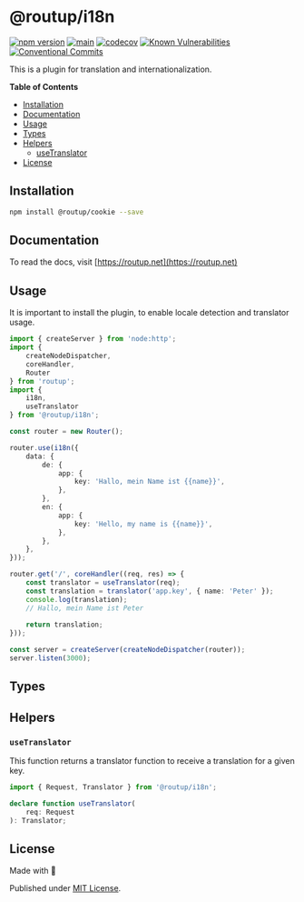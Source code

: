 # @routup/i18n

[![npm version](https://badge.fury.io/js/@routup%2Fcookie.svg)](https://badge.fury.io/js/@routup%2Fcookie)
[![main](https://github.com/Tada5hi/routup/actions/workflows/main.yml/badge.svg)](https://github.com/Tada5hi/routup/actions/workflows/main.yml)
[![codecov](https://codecov.io/gh/tada5hi/routup/branch/master/graph/badge.svg?token=QFGCsHRUax)](https://codecov.io/gh/tada5hi/routup)
[![Known Vulnerabilities](https://snyk.io/test/github/Tada5hi/routup/badge.svg)](https://snyk.io/test/github/Tada5hi/routup)
[![Conventional Commits](https://img.shields.io/badge/Conventional%20Commits-1.0.0-%23FE5196?logo=conventionalcommits&logoColor=white)](https://conventionalcommits.org)

This is a plugin for translation and internationalization.

**Table of Contents**

- [Installation](#installation)
- [Documentation](#documentation)
- [Usage](#usage)
- [Types](#types)
- [Helpers](#helpers)
  - [useTranslator](#usetranslator)
- [License](#license)

## Installation

```bash
npm install @routup/cookie --save
```

## Documentation

To read the docs, visit [https://routup.net](https://routup.net)

## Usage

It is important to install the plugin, to enable locale detection and translator usage.

```typescript
import { createServer } from 'node:http';
import {
    createNodeDispatcher,
    coreHandler,
    Router
} from 'routup';
import {
    i18n,
    useTranslator
} from '@routup/i18n';

const router = new Router();

router.use(i18n({
    data: {
        de: {
            app: {
                key: 'Hallo, mein Name ist {{name}}',
            },
        },
        en: {
            app: {
                key: 'Hello, my name is {{name}}',
            },
        },
    },
}));

router.get('/', coreHandler((req, res) => {
    const translator = useTranslator(req);
    const translation = translator('app.key', { name: 'Peter' }); 
    console.log(translation);
    // Hallo, mein Name ist Peter
    
    return translation;
}));

const server = createServer(createNodeDispatcher(router));
server.listen(3000);
```

## Types


## Helpers

### `useTranslator`

This function returns a translator function to receive a translation for a given key.

```typescript
import { Request, Translator } from '@routup/i18n';

declare function useTranslator(
    req: Request
): Translator;
```

## License

Made with 💚

Published under [MIT License](./LICENSE).
